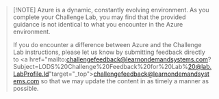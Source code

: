 > [!NOTE] Azure is a dynamic, constantly evolving environment. As you complete your Challenge Lab, you may find that the provided guidance is not identical to what you encounter in the Azure environment. 
>
>If you do encounter a difference between Azure and the Challenge Lab instructions, please let us know by submitting feedback directly to <a href="mailto:challengefeedback@learnondemandsystems.com?Subject=LODS%20Challenge%20Feedback%20for%20Lab%20@lab.LabProfile.Id"target="_top">challengefeedback@learnondemandsystems.com</a>
so that we may update the content in as timely a manner as possible.

